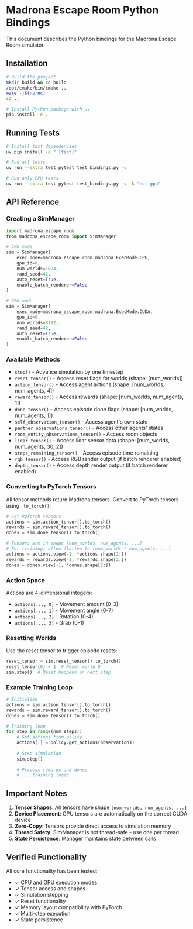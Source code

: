 # Madrona Escape Room Python Bindings

This document describes the Python bindings for the Madrona Escape Room simulator.

## Installation

```bash
# Build the project
mkdir build && cd build
/opt/cmake/bin/cmake ..
make -j$(nproc)
cd ..

# Install Python package with uv
pip install -e .
```

## Running Tests

```bash
# Install test dependencies
uv pip install -e ".[test]"

# Run all tests
uv run --extra test pytest test_bindings.py -v

# Run only CPU tests
uv run --extra test pytest test_bindings.py -v -k "not gpu"
```

## API Reference

### Creating a SimManager

```python
import madrona_escape_room
from madrona_escape_room import SimManager

# CPU mode
sim = SimManager(
    exec_mode=madrona_escape_room.madrona.ExecMode.CPU,
    gpu_id=0,
    num_worlds=1024,
    rand_seed=42,
    auto_reset=True,
    enable_batch_renderer=False
)

# GPU mode
sim = SimManager(
    exec_mode=madrona_escape_room.madrona.ExecMode.CUDA,
    gpu_id=0,
    num_worlds=8192,
    rand_seed=42,
    auto_reset=True,
    enable_batch_renderer=False
)
```

### Available Methods

- `step()` - Advance simulation by one timestep
- `reset_tensor()` - Access reset flags for worlds (shape: [num_worlds])
- `action_tensor()` - Access agent actions (shape: [num_worlds, num_agents, 4])
- `reward_tensor()` - Access rewards (shape: [num_worlds, num_agents, 1])
- `done_tensor()` - Access episode done flags (shape: [num_worlds, num_agents, 1])
- `self_observation_tensor()` - Access agent's own state
- `partner_observations_tensor()` - Access other agents' states
- `room_entity_observations_tensor()` - Access room objects
- `lidar_tensor()` - Access lidar sensor data (shape: [num_worlds, num_agents, 30, 2])
- `steps_remaining_tensor()` - Access episode time remaining
- `rgb_tensor()` - Access RGB render output (if batch renderer enabled)
- `depth_tensor()` - Access depth render output (if batch renderer enabled)

### Converting to PyTorch Tensors

All tensor methods return Madrona tensors. Convert to PyTorch tensors using `.to_torch()`:

```python
# Get PyTorch tensors
actions = sim.action_tensor().to_torch()
rewards = sim.reward_tensor().to_torch()
dones = sim.done_tensor().to_torch()

# Tensors are in shape [num_worlds, num_agents, ...]
# For training, often flatten to [num_worlds * num_agents, ...]
actions = actions.view(-1, *actions.shape[2:])
rewards = rewards.view(-1, *rewards.shape[2:])
dones = dones.view(-1, *dones.shape[2:])
```

### Action Space

Actions are 4-dimensional integers:
- `actions[..., 0]` - Movement amount (0-3)
- `actions[..., 1]` - Movement angle (0-7) 
- `actions[..., 2]` - Rotation (0-4)
- `actions[..., 3]` - Grab (0-1)

### Resetting Worlds

Use the reset tensor to trigger episode resets:

```python
reset_tensor = sim.reset_tensor().to_torch()
reset_tensor[0] = 1  # Reset world 0
sim.step()  # Reset happens on next step
```

### Example Training Loop

```python
# Initialize
actions = sim.action_tensor().to_torch()
rewards = sim.reward_tensor().to_torch()
dones = sim.done_tensor().to_torch()

# Training loop
for step in range(num_steps):
    # Get actions from policy
    actions[:] = policy.get_actions(observations)
    
    # Step simulation
    sim.step()
    
    # Process rewards and dones
    # ... training logic ...
```

## Important Notes

1. **Tensor Shapes**: All tensors have shape `[num_worlds, num_agents, ...]`
2. **Device Placement**: GPU tensors are automatically on the correct CUDA device
3. **Zero-Copy**: Tensors provide direct access to simulation memory
4. **Thread Safety**: SimManager is not thread-safe - use one per thread
5. **State Persistence**: Manager maintains state between calls

## Verified Functionality

All core functionality has been tested:
- ✓ CPU and GPU execution modes
- ✓ Tensor access and shapes
- ✓ Simulation stepping
- ✓ Reset functionality
- ✓ Memory layout compatibility with PyTorch
- ✓ Multi-step execution
- ✓ State persistence